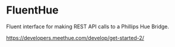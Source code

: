 # FluentHue
Fluent interface for making REST API calls to a Phillips Hue Bridge.

https://developers.meethue.com/develop/get-started-2/
